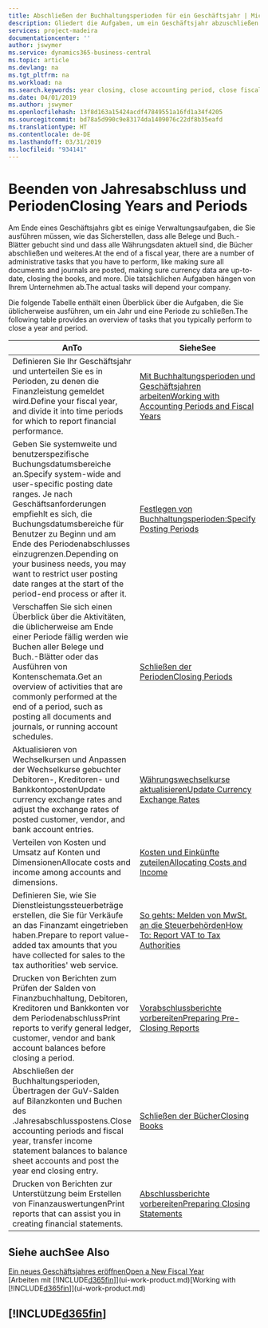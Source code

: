 ```yaml
---
title: Abschließen der Buchhaltungsperioden für ein Geschäftsjahr | Microsoft Docs
description: Gliedert die Aufgaben, um ein Geschäftsjahr abzuschließen oder Buchhaltungsperiode, beispielsweise der Belege und die Buch.-Blätter sind vergewissernd gebucht überprüfend und Bankguthaben.
services: project-madeira
documentationcenter: ''
author: jswymer
ms.service: dynamics365-business-central
ms.topic: article
ms.devlang: na
ms.tgt_pltfrm: na
ms.workload: na
ms.search.keywords: year closing, close accounting period, close fiscal year, bank account detailed trial balance
ms.date: 04/01/2019
ms.author: jswymer
ms.openlocfilehash: 13f8d163a15424acdf47849551a16fd1a34f4205
ms.sourcegitcommit: bd78a5d990c9e83174da1409076c22df8b35eafd
ms.translationtype: HT
ms.contentlocale: de-DE
ms.lasthandoff: 03/31/2019
ms.locfileid: "934141"
---
```

# <a name="closing-years-and-periods"></a><span data-ttu-id="ee290-103">Beenden von Jahresabschluss und Perioden</span><span class="sxs-lookup"><span data-stu-id="ee290-103">Closing Years and Periods</span></span>
<span data-ttu-id="ee290-104">Am Ende eines Geschäftsjahrs gibt es einige Verwaltungsaufgaben, die Sie ausführen müssen, wie das Sicherstellen, dass alle Belege und Buch.-Blätter gebucht sind und dass alle Währungsdaten aktuell sind, die Bücher abschließen und weiteres.</span><span class="sxs-lookup"><span data-stu-id="ee290-104">At the end of a fiscal year, there are a number of administrative tasks that you have to perform, like making sure all documents and journals are posted, making sure currency data are up-to-date, closing the books, and more.</span></span> <span data-ttu-id="ee290-105">Die tatsächlichen Aufgaben hängen von Ihrem Unternehmen ab.</span><span class="sxs-lookup"><span data-stu-id="ee290-105">The actual tasks will depend your company.</span></span>

<span data-ttu-id="ee290-106">Die folgende Tabelle enthält einen Überblick über die Aufgaben, die Sie üblicherweise ausführen, um ein Jahr und eine Periode zu schließen.</span><span class="sxs-lookup"><span data-stu-id="ee290-106">The following table provides an overview of tasks that you typically perform to close a year and period.</span></span>

| <span data-ttu-id="ee290-107">An</span><span class="sxs-lookup"><span data-stu-id="ee290-107">To</span></span> | <span data-ttu-id="ee290-108">Siehe</span><span class="sxs-lookup"><span data-stu-id="ee290-108">See</span></span> |
| --- | --- |
| <span data-ttu-id="ee290-109">Definieren Sie Ihr Geschäftsjahr und unterteilen Sie es in Perioden, zu denen die Finanzleistung gemeldet wird.</span><span class="sxs-lookup"><span data-stu-id="ee290-109">Define your fiscal year, and divide it into time periods for which to report financial performance.</span></span> | [<span data-ttu-id="ee290-110">Mit Buchhaltungsperioden und Geschäftsjahren arbeiten</span><span class="sxs-lookup"><span data-stu-id="ee290-110">Working with Accounting Periods and Fiscal Years</span></span>](finance-accounting-periods-and-fiscal-years.md)|
| <span data-ttu-id="ee290-111">Geben Sie systemweite und benutzerspezifische Buchungsdatumsbereiche an.</span><span class="sxs-lookup"><span data-stu-id="ee290-111">Specify system-wide and user-specific posting date ranges.</span></span> <span data-ttu-id="ee290-112">Je nach Geschäftsanforderungen empfiehlt es sich, die Buchungsdatumsbereiche für Benutzer zu Beginn und am Ende des Periodenabschlusses einzugrenzen.</span><span class="sxs-lookup"><span data-stu-id="ee290-112">Depending on your business needs, you may want to restrict user posting date ranges at the start of the period-end process or after it.</span></span> |[<span data-ttu-id="ee290-113">Festlegen von Buchhaltungsperioden:</span><span class="sxs-lookup"><span data-stu-id="ee290-113">Specify Posting Periods</span></span>](finance-how-specify-posting-periods.md) |
| <span data-ttu-id="ee290-114">Verschaffen Sie sich einen Überblick über die Aktivitäten, die üblicherweise am Ende einer Periode fällig werden wie Buchen aller Belege und Buch.-Blätter oder das Ausführen von Kontenschemata.</span><span class="sxs-lookup"><span data-stu-id="ee290-114">Get an overview of activities that are commonly performed at the end of a period, such as posting all documents and journals, or running account schedules.</span></span> |[<span data-ttu-id="ee290-115">Schließen der Perioden</span><span class="sxs-lookup"><span data-stu-id="ee290-115">Closing Periods</span></span>](year-how-complete-period-end-processes.md) |
| <span data-ttu-id="ee290-116">Aktualisieren von Wechselkursen und Anpassen der Wechselkurse gebuchter Debitoren-, Kreditoren- und Bankkontoposten</span><span class="sxs-lookup"><span data-stu-id="ee290-116">Update currency exchange rates and adjust the exchange rates of posted customer, vendor, and bank account entries.</span></span> |[<span data-ttu-id="ee290-117">Währungswechselkurse aktualisieren</span><span class="sxs-lookup"><span data-stu-id="ee290-117">Update Currency Exchange Rates</span></span>](finance-how-update-currencies.md) |
| <span data-ttu-id="ee290-118">Verteilen von Kosten und Umsatz auf Konten und Dimensionen</span><span class="sxs-lookup"><span data-stu-id="ee290-118">Allocate costs and income among accounts and dimensions.</span></span> |[<span data-ttu-id="ee290-119">Kosten und Einkünfte zuteilen</span><span class="sxs-lookup"><span data-stu-id="ee290-119">Allocating Costs and Income</span></span>](year-allocate-costs-income.md) |
| <span data-ttu-id="ee290-120">Definieren Sie, wie Sie Dienstleistungssteuerbeträge erstellen, die Sie für Verkäufe an das Finanzamt eingetrieben haben.</span><span class="sxs-lookup"><span data-stu-id="ee290-120">Prepare to report value-added tax amounts that you have collected for sales to the tax authorities' web service.</span></span> |[<span data-ttu-id="ee290-121">So gehts: Melden von MwSt. an die Steuerbehörden</span><span class="sxs-lookup"><span data-stu-id="ee290-121">How To: Report VAT to Tax Authorities</span></span>](finance-how-report-vat.md)|
| <span data-ttu-id="ee290-122">Drucken von Berichten zum Prüfen der Salden von Finanzbuchhaltung, Debitoren, Kreditoren und Bankkonten vor dem Periodenabschluss</span><span class="sxs-lookup"><span data-stu-id="ee290-122">Print reports to verify general ledger, customer, vendor and bank account balances before closing a period.</span></span> |[<span data-ttu-id="ee290-123">Vorabschlussberichte vorbereiten</span><span class="sxs-lookup"><span data-stu-id="ee290-123">Preparing Pre-Closing Reports</span></span>](year-prepare-preclose-reports.md) |
| <span data-ttu-id="ee290-124">Abschließen der Buchhaltungsperioden, Übertragen der GuV-Salden auf Bilanzkonten und Buchen des .Jahresabschlusspostens.</span><span class="sxs-lookup"><span data-stu-id="ee290-124">Close accounting periods and fiscal year, transfer income statement balances to balance sheet accounts and post the year end closing entry.</span></span> |[<span data-ttu-id="ee290-125">Schließen der Bücher</span><span class="sxs-lookup"><span data-stu-id="ee290-125">Closing Books</span></span>](year-close-books.md) |
| <span data-ttu-id="ee290-126">Drucken von Berichten zur Unterstützung beim Erstellen von Finanzauswertungen</span><span class="sxs-lookup"><span data-stu-id="ee290-126">Print reports that can assist you in creating financial statements.</span></span> |[<span data-ttu-id="ee290-127">Abschlussberichte vorbereiten</span><span class="sxs-lookup"><span data-stu-id="ee290-127">Preparing Closing Statements</span></span>](year-prepare-close-statement.md) |

## <a name="see-also"></a><span data-ttu-id="ee290-128">Siehe auch</span><span class="sxs-lookup"><span data-stu-id="ee290-128">See Also</span></span>
[<span data-ttu-id="ee290-129">Ein neues Geschäftsjahres eröffnen</span><span class="sxs-lookup"><span data-stu-id="ee290-129">Open a New Fiscal Year</span></span>](finance-how-open-new-fiscal-year.md)  
<span data-ttu-id="ee290-130">[Arbeiten mit [!INCLUDE[d365fin](includes/d365fin_md.md)]](ui-work-product.md)</span><span class="sxs-lookup"><span data-stu-id="ee290-130">[Working with [!INCLUDE[d365fin](includes/d365fin_md.md)]](ui-work-product.md)</span></span>

## [!INCLUDE[d365fin](includes/free_trial_md.md)]  
 
